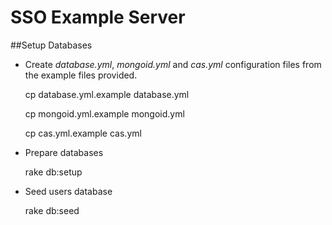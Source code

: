 # SSO Example Server

##Setup Databases

 - Create *database.yml*, *mongoid.yml* and *cas.yml* configuration files from the example files provided.

      cp database.yml.example database.yml
      
      cp mongoid.yml.example mongoid.yml
      
      cp cas.yml.example cas.yml

 - Prepare databases

    rake db:setup

 - Seed users database

    rake db:seed
